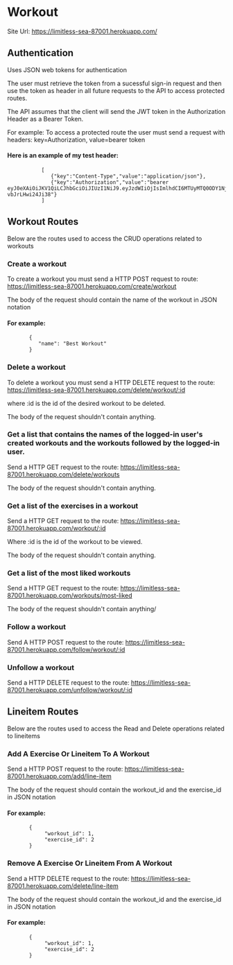 # Workout

Site Url: https://limitless-sea-87001.herokuapp.com/


## Authentication
Uses JSON web tokens for authentication 

The user must retrieve the token from a sucessful sign-in request and then use the token as header in all future requests
to the API to access protected routes.

The API assumes that the client will send the JWT token in the Authorization Header as a Bearer Token.

For example: To access a protected route the user must send a request with headers: 
  key=Authorization, value=bearer token
  
#### Here is an example of my test header:
               [
                  {"key":"Content-Type","value":"application/json"}, 
                  {"key":"Authorization","value":"bearer   eyJ0eXAiOiJKV1QiLCJhbGciOiJIUzI1NiJ9.eyJzdWIiOjIsImlhdCI6MTUyMTQ0ODY1NjAwMX0.GxLzq3IdU52wkKl6DDtwQpgdPkBO-vbJrLHwi24Ji38"} 
               ]

## Workout Routes

Below are the routes used to access the CRUD operations related to workouts

### Create a workout

To create a workout you must send a HTTP POST request to route: https://limitless-sea-87001.herokuapp.com/create/workout

The body of the request should contain the name of the workout in JSON notation
#### For example:
           {
              "name": "Best Workout"
           }

### Delete a workout

To delete a workout you must send a HTTP DELETE request to the route: https://limitless-sea-87001.herokuapp.com/delete/workout/:id

where :id is the id of the desired workout to be deleted. 

The body of the request shouldn't contain anything.

### Get a list that contains the names of the logged-in user's created workouts and the workouts followed by the logged-in user.

Send a HTTP GET request to the route: https://limitless-sea-87001.herokuapp.com/delete/workouts

The body of the request shouldn't contain anything.

### Get a list of the exercises in a workout

Send a HTTP GET request to the route: https://limitless-sea-87001.herokuapp.com/workout/:id

Where :id is the id of the workout to be viewed.

The body of the request shouldn't contain anything.

### Get a list of the most liked workouts 

Send a HTTP GET request to the route: https://limitless-sea-87001.herokuapp.com/workouts/most-liked

The body of the request shouldn't contain anything/

### Follow a workout 
Send A HTTP POST request to the route: https://limitless-sea-87001.herokuapp.com/follow/workout/:id


### Unfollow a workout

Send a HTTP DELETE request to the route: https://limitless-sea-87001.herokuapp.com/unfollow/workout/:id


## Lineitem Routes
Below are the routes used to access the Read and Delete operations related to lineitems 


### Add A Exercise Or Lineitem To A Workout

Send a HTTP POST request to the route: https://limitless-sea-87001.herokuapp.com/add/line-item

The body of the request should contain the workout_id and the exercise_id in JSON notation
#### For example:
           {
                "workout_id": 1,
                "exercise_id": 2
           }
           
### Remove A Exercise Or Lineitem From A Workout

Send a HTTP DELETE request to the route: https://limitless-sea-87001.herokuapp.com/delete/line-item

The body of the request should contain the workout_id and the exercise_id in JSON notation
#### For example:
           {
                "workout_id": 1,
                "exercise_id": 2
           }
